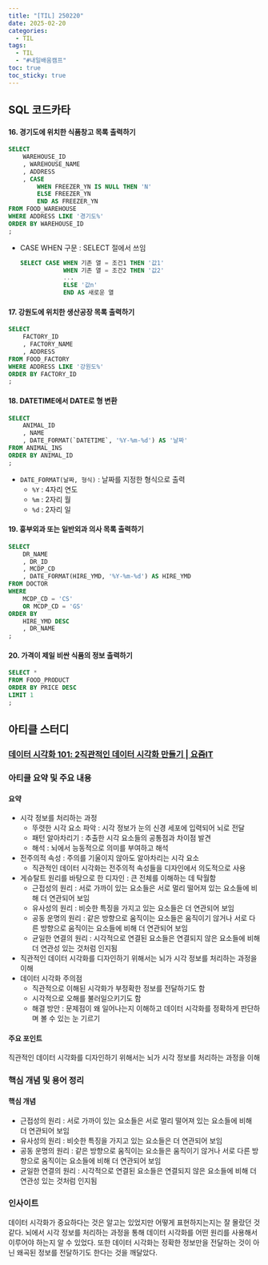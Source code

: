 ```yaml
---
title: "[TIL] 250220"
date: 2025-02-20
categories:
  - TIL
tags:
  - TIL
  - "#내일배움캠프"
toc: true
toc_sticky: true
---
```

## SQL 코드카타

#### 16. 경기도에 위치한 식품창고 목록 출력하기
```sql
SELECT
    WAREHOUSE_ID
    , WAREHOUSE_NAME
    , ADDRESS
    , CASE 
        WHEN FREEZER_YN IS NULL THEN 'N'
        ELSE FREEZER_YN
        END AS FREEZER_YN
FROM FOOD_WAREHOUSE
WHERE ADDRESS LIKE '경기도%'
ORDER BY WAREHOUSE_ID
;
```
- CASE WHEN 구문 : SELECT 절에서 쓰임
	```sql
	SELECT CASE WHEN 기존 열 = 조건1 THEN '값1'
				WHEN 기존 열 = 조건2 THEN '값2'
				...
				ELSE '값n'
				END AS 새로운 열
	```
	
#### 17. 강원도에 위치한 생산공장 목록 출력하기
```sql
SELECT
    FACTORY_ID
    , FACTORY_NAME
    , ADDRESS
FROM FOOD_FACTORY
WHERE ADDRESS LIKE '강원도%'
ORDER BY FACTORY_ID
;
```

#### 18. DATETIME에서 DATE로 형 변환
```sql
SELECT
    ANIMAL_ID
    , NAME
    , DATE_FORMAT(`DATETIME`, '%Y-%m-%d') AS '날짜'
FROM ANIMAL_INS
ORDER BY ANIMAL_ID
;
```
- ```DATE_FORMAT(날짜, 형식)``` : 날짜를 지정한 형식으로 출력
	- ```%Y``` : 4자리 연도
	- ```%m``` : 2자리 월
	- ```%d``` : 2자리 일

#### 19. 흉부외과 또는 일반외과 의사 목록 출력하기
```sql
SELECT
    DR_NAME
    , DR_ID
    , MCDP_CD
    , DATE_FORMAT(HIRE_YMD, '%Y-%m-%d') AS HIRE_YMD
FROM DOCTOR
WHERE 
    MCDP_CD = 'CS'
    OR MCDP_CD = 'GS'
ORDER BY
    HIRE_YMD DESC
    , DR_NAME
;
```

#### 20. 가격이 제일 비싼 식품의 정보 출력하기
```sql
SELECT *
FROM FOOD_PRODUCT
ORDER BY PRICE DESC
LIMIT 1
;
```

## 아티클 스터디

### [데이터 시각화 101: 2직관적인 데이터 시각화 만들기 | 요즘IT](https://yozm.wishket.com/magazine/detail/1792/)

### 아티클 요약 및 주요 내용
#### 요약
- 시각 정보를 처리하는 과정
	- 뚜렷한 시각 요소 파악 : 시각 정보가 눈의 신경 세포에 입력되어 뇌로 전달
	-  패턴 알아차리기 : 추출한 시각 요소들의 공통점과 차이점 발견
	-  해석 : 뇌에서 능동적으로 의미를 부여하고 해석
- 전주의적 속성 : 주의를 기울이지 않아도 알아차리는 시각 요소
	- 직관적인 데이터 시각화는 전주의적 속성들을 디자인에서 의도적으로 사용
- 게슈탈트 원리를 바탕으로 한 디자인 : 큰 전체를 이해하는 데 탁월함
	- 근접성의 원리 : 서로 가까이 있는 요소들은 서로 멀리 떨어져 있는 요소들에 비해 더 연관되어 보임
	- 유사성의 원리 : 비슷한 특징을 가지고 있는 요소들은 더 연관되어 보임
	- 공동 운명의 원리 : 같은 방향으로 움직이는 요소들은 움직이기 않거나 서로 다른 방향으로 움직이는 요소들에 비해 더 연관되어 보임
	- 균일한 연결의 원리 : 시각적으로 연결된 요소들은 연결되지 않은 요소들에 비해 더 연관성 있는 것처럼 인지됨
- 직관적인 데이터 시각화를 디자인하기 위해서는 뇌가 시각 정보를 처리하는 과정을 이해
- 데이터 시각화 주의점
	- 직관적으로 이해된 시각화가 부정확한 정보를 전달하기도 함
	- 시각적으로 오해를 불러일으키기도 함
	- 해결 방안 : 문제점이 왜 일어나는지 이해하고 데이터 시각화를 정확하게 판단하며 볼 수 있는 눈 기르기
#### 주요 포인트 
직관적인 데이터 시각화를 디자인하기 위해서는 뇌가 시각 정보를 처리하는 과정을 이해

### 핵심 개념 및 용어 정리
#### 핵심 개념
- 근접성의 원리 : 서로 가까이 있는 요소들은 서로 멀리 떨어져 있는 요소들에 비해 더 연관되어 보임
- 유사성의 원리 : 비슷한 특징을 가지고 있는 요소들은 더 연관되어 보임
- 공동 운명의 원리 : 같은 방향으로 움직이는 요소들은 움직이기 않거나 서로 다른 방향으로 움직이는 요소들에 비해 더 연관되어 보임
- 균일한 연결의 원리 : 시각적으로 연결된 요소들은 연결되지 않은 요소들에 비해 더 연관성 있는 것처럼 인지됨

### 인사이트
데이터 시각화가 중요하다는 것은 알고는 있었지만 어떻게 표현하지는지는 잘 몰랐던 것 같다. 뇌에서 시각 정보를 처리하는 과정을 통해 데이터 시각화를 어떤 원리를 사용해서 이루어야 하는지 알 수 있었다. 또한 데이터 시각화는 정확한 정보만을 전달하는 것이 아닌 왜곡된 정보를 전달하기도 한다는 것을 깨달았다.